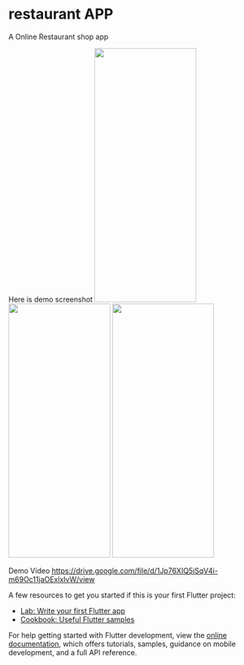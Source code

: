 # restaurant APP

A Online Restaurant shop app

Here is demo screenshot
<img src="https://drive.google.com/uc?export=view&id=1K-5WN8R5SthD3Kye87d50hgpYocgPZ2L" width="200" height="500">
<img src="https://drive.google.com/uc?export=view&id=1JzA7KGGLMYXJ-69TOcZKKHDXGyLx208O" width="200" height="500">
<img src="https://drive.google.com/uc?export=view&id=1JzA7KGGLMYXJ-69TOcZKKHDXGyLx208O" width="200" height="500">

Demo Video
https://drive.google.com/file/d/1Jp76XIQ5iSqV4i-m69Oc11jaOExlxIvW/view

A few resources to get you started if this is your first Flutter project:

- [Lab: Write your first Flutter app](https://docs.flutter.dev/get-started/codelab)
- [Cookbook: Useful Flutter samples](https://docs.flutter.dev/cookbook)

For help getting started with Flutter development, view the
[online documentation](https://docs.flutter.dev/), which offers tutorials,
samples, guidance on mobile development, and a full API reference.
